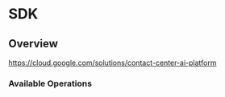 # SDK

## Overview

<https://cloud.google.com/solutions/contact-center-ai-platform>
### Available Operations

